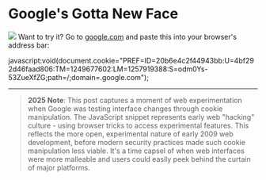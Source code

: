 # Google's Gotta New Face

  ![](http://blogoscoped.com/files/google-everything/2.png) Want to try it? Go to [google.com](http://google.com) and paste this into your browser's address bar: 

  javascript:void(document.cookie\="PREF\=ID\=20b6e4c2f44943bb:U\=4bf292d46faad806:TM\=1249677602:LM\=1257919388:S\=odm0Ys\-53ZueXfZG;path\=/;domain\=.google.com");

---

> **2025 Note**: This post captures a moment of web experimentation when Google was testing interface changes through cookie manipulation. The JavaScript snippet represents early web "hacking" culture - using browser tricks to access experimental features. This reflects the more open, experimental nature of early 2009 web development, before modern security practices made such cookie manipulation less viable. It's a time capsel of when web interfaces were more malleable and users could easily peek behind the curtain of major platforms.

 

 